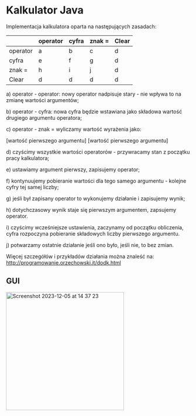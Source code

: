 # Kalkulator Java

Implementacja kalkulatora oparta na następujących zasadach:

|           |operator | cyfra | znak = | Clear |
------------|---------|-------|--------|-------|
operator    | a       | b     | c      | d     |
cyfra       | e       | f     | g      | d     |
znak =      | h       | i     | j      | d     |
Clear       | d       | d     | d      | d     |  


a)  operator - operator:   nowy operator nadpisuje stary - nie wpływa to na zmianę wartości argumentów;

b)  operator - cyfra:   nowa cyfra będzie wstawiana jako składowa wartość drugiego argumentu operatora;

c)  operator - znak =  wyliczamy wartość wyrażenia jako:

[wartość pierwszego argumentu]  <operator>  [wartość pierwszego argumentu]

d)  czyścimy wszystkie wartości operatorów - przywracamy stan z początku pracy kalkulatora;

e)  ustawiamy argument pierwszy, zapisujemy operator;

f)  kontynuujemy pobieranie wartości dla tego samego argumentu - kolejne cyfry tej samej liczby;

g)  jeśli był zapisany operator to wykonujemy działanie i zapisujemy wynik;

h)  dotychczasowy wynik staje się  pierwszym argumentem, zapsujemy operator.

i)  czyścimy wcześniejsze ustawienia, zaczynamy od początku obliczenia, cyfra rozpoczyna pobieranie składowych liczby pierwszego argumentu.

j)  potwarzamy ostatnie działanie jeśli ono było, jeśli nie, to bez zmian.

Więcej szczegółów i przykładów działania można znaleść na: http://programowanie.orzechowski.it/dodk.html


## GUI
<img width="322" alt="Screenshot 2023-12-05 at 14 37 23" src="https://github.com/Nemezjusz/KalkulatorJava/assets/50834734/8a4c1769-1f24-484c-9527-477777d1f98f">
